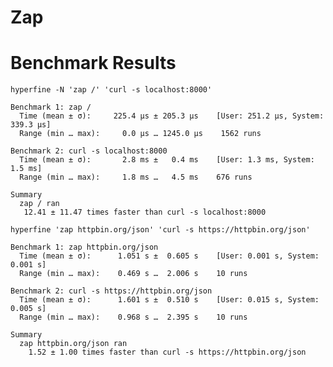 # Zap

# Benchmark Results

`hyperfine -N 'zap /' 'curl -s localhost:8000'`

```
Benchmark 1: zap /
  Time (mean ± σ):     225.4 µs ± 205.3 µs    [User: 251.2 µs, System: 339.3 µs]
  Range (min … max):     0.0 µs … 1245.0 µs    1562 runs

Benchmark 2: curl -s localhost:8000
  Time (mean ± σ):       2.8 ms ±   0.4 ms    [User: 1.3 ms, System: 1.5 ms]
  Range (min … max):     1.8 ms …   4.5 ms    676 runs

Summary
  zap / ran
   12.41 ± 11.47 times faster than curl -s localhost:8000
```


`hyperfine 'zap httpbin.org/json' 'curl -s https://httpbin.org/json'`

```
Benchmark 1: zap httpbin.org/json
  Time (mean ± σ):      1.051 s ±  0.605 s    [User: 0.001 s, System: 0.001 s]
  Range (min … max):    0.469 s …  2.006 s    10 runs

Benchmark 2: curl -s https://httpbin.org/json
  Time (mean ± σ):      1.601 s ±  0.510 s    [User: 0.015 s, System: 0.005 s]
  Range (min … max):    0.968 s …  2.395 s    10 runs

Summary
  zap httpbin.org/json ran
    1.52 ± 1.00 times faster than curl -s https://httpbin.org/json
```

